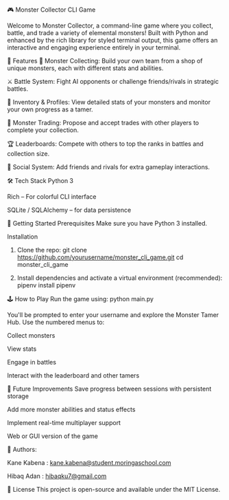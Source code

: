 🎮 Monster Collector CLI Game

Welcome to Monster Collector, a command-line game where you collect, battle, and trade a variety of elemental monsters! Built with Python and enhanced by the rich library for styled terminal output, this game offers an interactive and engaging experience entirely in your terminal.

🧩 Features
🐉 Monster Collecting: Build your own team from a shop of unique monsters, each with different stats and abilities.

⚔️ Battle System: Fight AI opponents or challenge friends/rivals in strategic battles.

🎒 Inventory & Profiles: View detailed stats of your monsters and monitor your own progress as a tamer.

🔁 Monster Trading: Propose and accept trades with other players to complete your collection.

🏆 Leaderboards: Compete with others to top the ranks in battles and collection size.

👥 Social System: Add friends and rivals for extra gameplay interactions.

🛠️ Tech Stack
Python 3

Rich – For colorful CLI interface

SQLite / SQLAlchemy –  for data persistence

🚀 Getting Started
Prerequisites
Make sure you have Python 3 installed.

Installation
1. Clone the repo:
git clone https://github.com/yourusername/monster_cli_game.git
cd monster_cli_game

2. Install dependencies and activate a virtual environment (recommended):
pipenv install
pipenv 

🕹️ How to Play
Run the game using:
python main.py

You'll be prompted to enter your username and explore the Monster Tamer Hub. Use the numbered menus to:

Collect monsters

View stats

Engage in battles

Interact with the leaderboard and other tamers

📌 Future Improvements
Save progress between sessions with persistent storage

Add more monster abilities and status effects

Implement real-time multiplayer support

Web or GUI version of the game

🧠 Authors:

Kane Kabena : kane.kabena@student.moringaschool.com

Hibaq Adan : hibaqku7@gmail.com

📄 License
This project is open-source and available under the MIT License.



